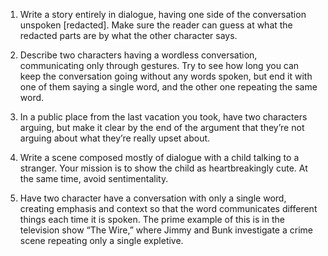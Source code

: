 1. Write a story entirely in dialogue, having one side of the conversation unspoken [redacted]. Make sure the reader can guess at what the redacted parts are by what the other character says.

2. Describe two characters having a wordless conversation, communicating only through gestures. Try to see how long you can keep the conversation going without any words spoken, but end it with one of them saying a single word, and the other one repeating the same word.

3. In a public place from the last vacation you took, have two characters arguing, but make it clear by the end of the argument that they’re not arguing about what they’re really upset about.

4. Write a scene composed mostly of dialogue with a child talking to a stranger. Your mission is to show the child as heartbreakingly cute. At the same time, avoid sentimentality. 

5. Have two character have a conversation with only a single word, creating emphasis and context so that the word communicates different things each time it is spoken. The prime example of this is in the television show “The Wire,” where Jimmy and Bunk investigate a crime scene repeating only a single expletive.
